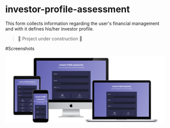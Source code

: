 # investor-profile-assessment

This form collects information regarding the user's financial management and with it defines his/her investor profile.

> :construction: Project under construction :construction:

#Screenshots

![Project thumbnail](thumbnail.png)